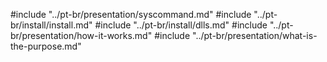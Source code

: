 #include "../pt-br/presentation/syscommand.md"
#include "../pt-br/install/install.md"
#include "../pt-br/install/dlls.md"
#include "../pt-br/presentation/how-it-works.md"
#include "../pt-br/presentation/what-is-the-purpose.md"
